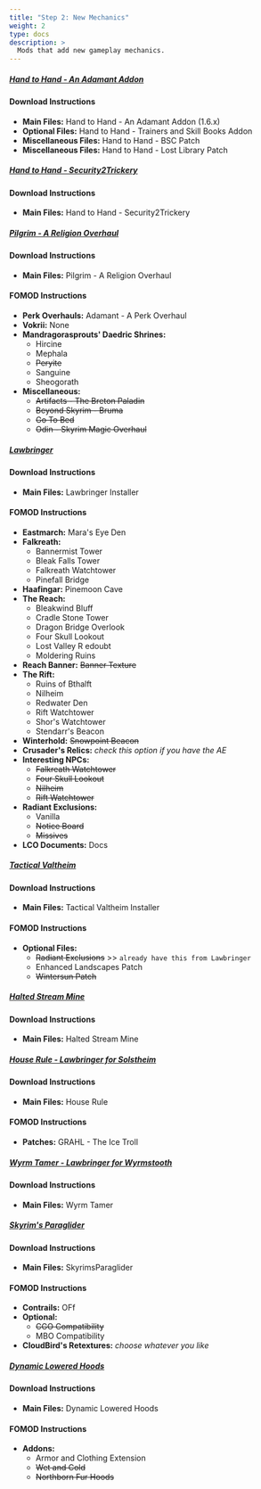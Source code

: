 ```yaml
---
title: "Step 2: New Mechanics"
weight: 2
type: docs
description: >
  Mods that add new gameplay mechanics.
---
```


##### [Hand to Hand - An Adamant Addon](https://www.nexusmods.com/skyrimspecialedition/mods/59790?tab=files)

#### Download Instructions

- **Main Files:** Hand to Hand - An Adamant Addon (1.6.x)
- **Optional Files:** Hand to Hand - Trainers and Skill Books Addon
- **Miscellaneous Files:** Hand to Hand - BSC Patch
- **Miscellaneous Files:** Hand to Hand - Lost Library Patch

##### [Hand to Hand - Security2Trickery](https://www.nexusmods.com/skyrimspecialedition/mods/26092?tab=files)

#### Download Instructions

- **Main Files:** Hand to Hand - Security2Trickery

##### [Pilgrim - A Religion Overhaul](https://www.nexusmods.com/skyrimspecialedition/mods/54099?tab=files)

#### Download Instructions

- **Main Files:** Pilgrim - A Religion Overhaul

#### FOMOD Instructions

- **Perk Overhauls:** Adamant - A Perk Overhaul
- **Vokrii:** None
- **Mandragorasprouts' Daedric Shrines:**
  - Hircine
  - Mephala
  - ~~Peryite~~
  - Sanguine
  - Sheogorath
- **Miscellaneous:**
  - ~~Artifacts - The Breton Paladin~~
  - ~~Beyond Skyrim - Bruma~~
  - ~~Go To Bed~~
  - ~~Odin - Skyrim Magic Overhaul~~

##### [Lawbringer](https://www.nexusmods.com/skyrimspecialedition/mods/29882?tab=files)

#### Download Instructions

- **Main Files:** Lawbringer Installer

#### FOMOD Instructions

- **Eastmarch:** Mara's Eye Den
- **Falkreath:**
  - Bannermist Tower
  - Bleak Falls Tower
  - Falkreath Watchtower
  - Pinefall Bridge
- **Haafingar:** Pinemoon Cave
- **The Reach:**
  - Bleakwind Bluff
  - Cradle Stone Tower
  - Dragon Bridge Overlook
  - Four Skull Lookout
  - Lost Valley R edoubt
  - Moldering Ruins
- **Reach Banner:** ~~Banner Texture~~
- **The Rift:**
  - Ruins of Bthalft
  - Nilheim
  - Redwater Den
  - Rift Watchtower
  - Shor's Watchtower
  - Stendarr's Beacon
- **Winterhold:** ~~Snowpoint Beacon~~
- **Crusader's Relics:** *check this option if you have the AE*
- **Interesting NPCs:**
  - ~~Falkreath Watchtower~~
  - ~~Four Skull Lookout~~
  - ~~Nilheim~~
  - ~~Rift Watchtower~~
- **Radiant Exclusions:**
  - Vanilla
  - ~~Notice Board~~
  - ~~Missives~~
- **LCO Documents:** Docs

##### [Tactical Valtheim](https://www.nexusmods.com/skyrimspecialedition/mods/9101?tab=files)

#### Download Instructions

- **Main Files:** Tactical Valtheim Installer

#### FOMOD Instructions

- **Optional Files:**
  - ~~Radiant Exclusions~~ >> `already have this from Lawbringer`
  - Enhanced Landscapes Patch
  - ~~Wintersun Patch~~

##### [Halted Stream Mine](https://www.nexusmods.com/skyrimspecialedition/mods/27360?tab=files)

#### Download Instructions

- **Main Files:** Halted Stream Mine

##### [House Rule - Lawbringer for Solstheim](https://www.nexusmods.com/skyrimspecialedition/mods/57243?tab=files)

#### Download Instructions

- **Main Files:** House Rule

#### FOMOD Instructions

- **Patches:** GRAHL - The Ice Troll

##### [Wyrm Tamer - Lawbringer for Wyrmstooth](https://www.nexusmods.com/skyrimspecialedition/mods/55190?tab=files)

#### Download Instructions

- **Main Files:** Wyrm Tamer

##### [Skyrim's Paraglider](https://www.nexusmods.com/skyrimspecialedition/mods/53256?tab=files)

#### Download Instructions

- **Main Files:** SkyrimsParaglider

#### FOMOD Instructions

- **Contrails:** OFf
- **Optional:**
  - ~~CGO Compatibility~~
  - MBO Compatibility
- **CloudBird's Retextures:** *choose whatever you like*

##### [Dynamic Lowered Hoods](https://www.nexusmods.com/skyrimspecialedition/mods/65964?tab=description)

#### Download Instructions

- **Main Files:** Dynamic Lowered Hoods

#### FOMOD Instructions

- **Addons:**
  - Armor and Clothing Extension
  - ~~Wet and Cold~~
  - ~~Northborn Fur Hoods~~